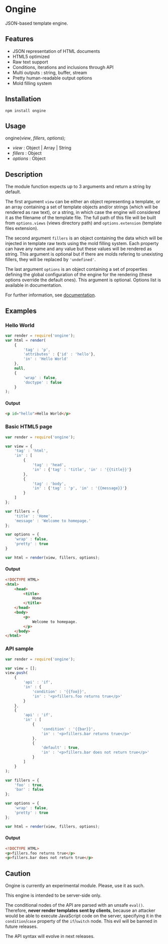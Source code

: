 Ongine
======

JSON-based template engine.

Features
--------

* JSON representation of HTML documents
* HTML5 optimized
* Raw text support
* Conditions, iterations and inclusions through API
* Multi outputs : string, buffer, stream
* Pretty human-readable output options
* Mold filling system

Installation
------------

```
npm install ongine
```

Usage
-----

ongine(_view_, _fillers_, _options_);

* _view_ : Object | Array | String
* _fillers_ : Object
* _options_ : Object 

Description
-----------

The module function expects up to 3 arguments and return a string by default.

The first argument `view` can be either an object representing a template,
or an array containing a set of template objects and/or strings
(which will be rendered as raw text),
or a string, in which case the engine will considered it as the filename
of the template file.
The full path of this file will be built from `options.views`
(views directory path) and `options.extension` (template files extension).

The second argument `fillers` is an object containing the data
which will be injected in template raw texts using the mold filling system.
Each property can have any name and any value
but these values will be rendered as string.
This argument is optional but if there are molds refering to unexisting fillers,
they will be replaced by `'undefined'`.

The last argument `options` is an object containing a set of properties
defining the global configuration of the engine for the rendering
(these options override the default ones).
This argument is optional. Options list is available in documentation.

For further information,
see [documentation](https://github.com/qron/ongine/tree/master/doc).

Examples
--------

### Hello World

```javascript
var render = require('ongine');
var html = render(
	{
		'tag' : 'p',
		'attributes' : {'id' : 'hello'},
		'in' : 'Hello World'
	},
	null,
	{
		'wrap' : false,
		'doctype' : false
	}
);
```

#### Output

```html
<p id="hello">Hello World</p>
```

### Basic HTML5 page

```javascript
var render = require('ongine');

var view = {
	'tag' : 'html',
	'in' : [
		{
			'tag' : 'head',
			'in' : {'tag' : 'title', 'in' : '{{title}}'}
		},
		{
			'tag' : 'body',
			'in' : {'tag' : 'p', 'in' : '{{message}}'}
		}
	]
};

var fillers = {
	'title' : 'Home',
	'message' : 'Welcome to homepage.'
};

var options = {
	'wrap' : false,
	'pretty' : true
}

var html = render(view, fillers, options);
```

#### Output

```html
<!DOCTYPE HTML>
<html>
	<head>
		<title>
			Home
		</title>
	</head>
	<body>
		<p>
			Welcome to homepage.
		</p>
	</body>
</html>
```

### API sample

```javascript
var render = require('ongine');

var view = [];
view.push(
	{
		'api' : 'if',
		'in' : {
			'condition' : '{{foo}}',
			'in' : '<p>fillers.foo returns true</p>'
		}
	},
	{
		'api' : 'if',
		'in' : [
			{
				'condition' : '{{bar}}',
				'in' : '<p>fillers.bar returns true</p>'
			},
			{
				'default' : true,
				'in' : '<p>fillers.bar does not return true</p>'
			}
		]
	}
);

var fillers = {
	'foo' : true,
	'bar' : false
};

var options = {
	'wrap' : false,
	'pretty' : true
};

var html = render(view, fillers, options);
```

#### Output

```html
<!DOCTYPE HTML>
<p>fillers.foo returns true</p>
<p>fillers.bar does not return true</p>
```

Caution
-------

Ongine is currently an experimental module. Please, use it as such.

This engine is intended to be server-side only.

The conditional nodes of the API are parsed with an unsafe `eval()`.
Therefore, **never render templates sent by clients**,
because an attacker would be able to execute JavaScript code on the server,
specifying it in the `condition`/`case` property of the `if`/`switch` node.
This evil will be banned in future releases.

The API syntax will evolve in next releases.
